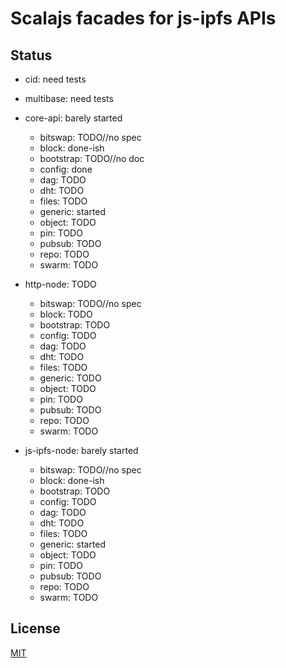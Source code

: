 # Scalajs facades for js-ipfs APIs

## Status

* cid: need tests
* multibase: need tests

* core-api: barely started
  * bitswap: TODO//no spec
  * block: done-ish
  * bootstrap: TODO//no doc
  * config: done
  * dag: TODO
  * dht: TODO
  * files: TODO
  * generic: started
  * object: TODO
  * pin: TODO
  * pubsub: TODO
  * repo: TODO
  * swarm: TODO

* http-node: TODO
  * bitswap: TODO//no spec
  * block: TODO
  * bootstrap: TODO
  * config: TODO
  * dag: TODO
  * dht: TODO
  * files: TODO
  * generic: TODO
  * object: TODO
  * pin: TODO
  * pubsub: TODO
  * repo: TODO
  * swarm: TODO

* js-ipfs-node: barely started
  * bitswap: TODO//no spec
  * block: done-ish
  * bootstrap: TODO
  * config: TODO
  * dag: TODO
  * dht: TODO
  * files: TODO
  * generic: started
  * object: TODO
  * pin: TODO
  * pubsub: TODO
  * repo: TODO
  * swarm: TODO

## License

[MIT](LICENSE)
